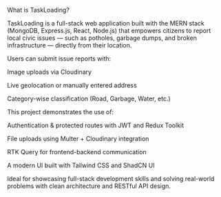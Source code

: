 What is TaskLoading?

TaskLoading is a full-stack web application built with the MERN stack (MongoDB, Express.js, React, Node.js) that empowers citizens to report local civic issues — such as potholes, garbage dumps, and broken infrastructure — directly from their location.

Users can submit issue reports with:

 Image uploads via Cloudinary

 Live geolocation or manually entered address

 Category-wise classification (Road, Garbage, Water, etc.)

This project demonstrates the use of:

 Authentication & protected routes with JWT and Redux Toolkit

 File uploads using Multer + Cloudinary integration

 RTK Query for frontend-backend communication

 A modern UI built with Tailwind CSS and ShadCN UI

Ideal for showcasing full-stack development skills and solving real-world problems with clean architecture and RESTful API design.
